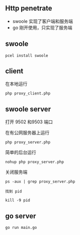 ## Http  penetrate


* swoole 实现了客户端和服务端
* go 刚开使用，只实现了服务端

## swoole

```
pcel install swoole
```

## client 

在本地运行

```
php proxy_client.php
```


## swoole server


打开 9502 和9503 端口

在有公网服务器上运行


```
php proxy_server.php
```

简单的后台运行
```
nohup php proxy_server.php
```

关闭服务端
```
ps -aux | grep proxy_server.php

找到 pid

kill -9 pid
```

 ## go server

 ```
 go run main.go
 ``` 